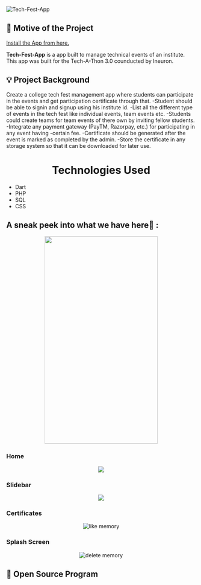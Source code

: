 ![Tech-Fest-App](https://drive.google.com/drive/folders/1f3jCxJK0gvDk6PTpCIca7L9fllxa_959)


## 📌 Motive of the Project
<a href="https://drive.google.com/drive/folders/1f3jCxJK0gvDk6PTpCIca7L9fllxa_959">Install the App from here.</a>

<b>Tech-Fest-App</b> is a app built to manage technical events of an institute. This app was built for the Tech-A-Thon 3.0 counducted by Ineuron.

## 💡 Project Background
Create a college tech fest management app where students can participate in the events and get
participation certificate through that.
-Student should be able to signin and signup using his institute id.
-List all the different type of events in the tech fest like individual events, team events etc.
-Students could create teams for team events of there own by inviting fellow students.
-Integrate any payment gateway (PayTM, Razorpay, etc.) for participating in any event having
-certain fee.
-Certificate should be generated after the event is marked as completed by the admin.
-Store the certificate in any storage system so that it can be downloaded for later use.



<center><h1 align="center">Technologies Used</h1></center>
<p align="center">
<ul>
<li>Dart</li>
<li>PHP</li>
<li>SQL</li>
<li>CSS</li>
</ul>
</p>


## A sneak peek into what we have here🙈 :

<p align="center">
  <img width="300" height="550" src = ""></img>
</p>  

### Home
<p align="center"><img src="https://github.com/AmanGuptaCoder/Tech-Fest-Management-App/blob/main/Screenshots/Home.jpg"></p>

### Slidebar
<p align="center"><img src="https://github.com/AmanGuptaCoder/Tech-Fest-Management-App/blob/main/Screenshots/Slidebar.jpg"></p>

### Certificates
<p align="center"><img src="https://github.com/AmanGuptaCoder/Tech-Fest-Management-App/blob/main/Screenshots/Certificate_page.jpg" alt = "like memory"></p>

### Splash Screen
<p align="center"><img src="https://github.com/AmanGuptaCoder/Tech-Fest-Management-App/blob/main/Screenshots/Splash_Screen.jpg" alt = "delete memory"></p>

## 📢  Open Source Program

